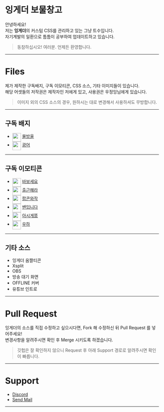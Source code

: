 ﻿# 잉게더 보물창고 

안녕하세요!   
저는 **잉게더**의 커스텀 CSS를 관리하고 있는 그냥 트수입니다.   
자기계발의 일환으로 틈틈이 공부하여 업데이트하고 있습니다.   
> 동참하십시오! 여러분. 언제든 환영합니다.   
---

# Files

제가 제작한 구독배지, 구독 이모티콘, CSS 소스, 기타 이미지들이 있습니다.   
해당 어셋들의 저작권은 제작자인 저에게 있고, 사용권은 우정잉님에게 있습니다.   
> 이미지 외의 CSS 소스의 경우, 원하시는 대로 변경해서 사용하셔도 무방합니다.
---

## 구독 배지

- <img  src="https://ingether.github.io/TGD-CSS/Emotes/Badge_0_Start/02_72.png" width="28" height="28" align="top">  [물방울](https://github.com/Ingether/TGD-CSS/tree/master/Emotes/Badge_0_Start)
- <img  src="https://ingether.github.io/TGD-CSS/Emotes/Badge_3_mon/outline_72.png"  width="28"  height="28" align="top">  [광어](https://github.com/Ingether/TGD-CSS/tree/master/Emotes/Badge_3_mon)
---

## 구독 이모티콘

-  <img  src="https://ingether.github.io/TGD-CSS/Emotes/E_nanajaMbabo/nanajaMbabo56.png"    width="28"  height="28" align="top">  [바보세요](https://github.com/Ingether/TGD-CSS/tree/master/Emotes/E_nanajaMbabo)
-  <img  src="https://ingether.github.io/TGD-CSS/Emotes/E_nanajaMgowork/nanajaMgowork56.png"  width="28"  height="28" align="top">  [출근해라](https://github.com/Ingether/TGD-CSS/tree/master/Emotes/E_nanajaMgowork)
-  <img  src="https://ingether.github.io/TGD-CSS/Emotes/E_nanajaMpopcon/pcorn1x56.png"  width="28" height="28" align="top">  [팝콘와작](https://github.com/Ingether/TGD-CSS/tree/master/Emotes/E_nanajaMpopcon)
-  <img  src="https://ingether.github.io/TGD-CSS/Emotes/E_nanajaMuban/nanajaMubanSample112.png"  width="28" height="28" align="top">  [밴입니다](https://github.com/Ingether/TGD-CSS/tree/master/Emotes/E_nanajaMuban)
-  <img  src="https://ingether.github.io/TGD-CSS/Emotes/E_nanajaMuknow/nanajaMuno56.png"  width="28" height="28" align="top">  [아시게쬬](https://github.com/Ingether/TGD-CSS/tree/master/Emotes/E_nanajaMuknow)
-  <img  src="https://ingether.github.io/TGD-CSS/Emotes/E_nanajamUh/Wooha56x_fix.png"  width="28" height="28" align="top">  [우하](https://github.com/Ingether/TGD-CSS/tree/master/Emotes/E_nanajaMUh)
---

## 기타 소스

- 잉게더 움짤티콘
- Xsplit
- OBS
- 방송 대기 화면
- OFFLINE 커버
- 유튜브 인트로
---

# Pull Request

잉게더의 소스를 직접 수정하고 싶으시다면, Fork 해 수정하신 뒤 Pull Request 를 넣어주세요!   
변경사항을 알려주시면 확인 후 Merge 시키도록 하겠습니다.   
> 깃헙은 잘 확인하지 않으니 Request 후 아래 Support 경로로 알려주시면 확인이 빠릅니다.
---

# Support

- [Discord](https://discord.gg/SQs6Taw)
- <a href="mailto:ingether@hotmail.com">Send Mail</a>
---
